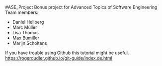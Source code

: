#ASE_Project
Bonus project for Advanced Topics of Software Engineering
Team members:
- Daniel Hellberg
- Marc Müller
- Lisa Thomas
- Max Bumiller
- Marijn Scholtens 

If you have trouble using Github this tutorial might be useful.
https://rogerdudler.github.io/git-guide/index.de.html